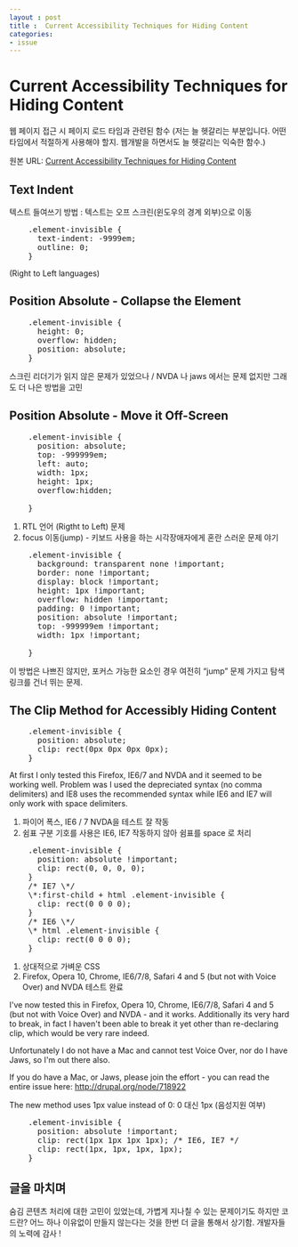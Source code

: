 ```yaml
---
layout : post
title :  Current Accessibility Techniques for Hiding Content
categories: 
- issue
---
```




# Current Accessibility Techniques for Hiding Content

웹 페이지 접근 시 페이지 로드 타임과 관련된 함수
(저는 늘 헷갈리는 부분입니다. 어떤 타임에서 적절하게 사용해야 할지. 
웹개발을 하면서도 늘 헷갈리는 익숙한 함수.)

원본 URL: <a href="http://snook.ca/archives/html_and_css/hiding-content-for-accessibilit" target="_blank">Current Accessibility Techniques for Hiding Content</a>

## Text Indent

텍스트 들여쓰기 방법 : 텍스트는 오프 스크린(윈도우의 경계 외부)으로 이동

<pre>
	.element-invisible {
	  text-indent: -9999em;
	  outline: 0;
	}
</pre>
(Right to Left languages)


## Position Absolute - Collapse the Element

<pre>
	.element-invisible {
	  height: 0;
	  overflow: hidden;
	  position: absolute;
	}
</pre>

스크린 리더기가 읽지 않은 문제가 있었으나 / NVDA 나 jaws 에서는 문제 없지만 그래도 더 나은 방법을
고민

## Position Absolute - Move it Off-Screen


<pre>
	.element-invisible {
	  position: absolute;
	  top: -999999em;
	  left: auto;
	  width: 1px;
	  height: 1px;
	  overflow:hidden;

	}
</pre>

1. RTL 언어 (Rigtht to Left) 문제
2. focus 이동(jump) - 키보드 사용을 하는 시각장애자에게 혼란 스러운 문제 야기


<pre>
	.element-invisible {
	  background: transparent none !important;
	  border: none !important;
	  display: block !important;
	  height: 1px !important;
	  overflow: hidden !important;
	  padding: 0 !important;
	  position: absolute !important;
	  top: -999999em !important;
	  width: 1px !important;

	}
</pre>

이 방법은 나쁘진 않지만, 포커스 가능한 요소인 경우 여전히 “jump” 문제 가지고 탐색 링크를 건너 뛰는 문제.


## The Clip Method for Accessibly Hiding Content


<pre>
	.element-invisible {
	  position: absolute;
	  clip: rect(0px 0px 0px 0px);
	}
</pre>

At first I only tested this Firefox, IE6/7 and NVDA and it seemed to be working well. Problem was I used the depreciated syntax (no comma delimiters) and IE8 uses the recommended syntax while IE6 and IE7 will only work with space delimiters.


1. 파이어 폭스, IE6 / 7 NVDA을 테스트 잘 작동
2. 쉼표 구분 기호를 사용은 IE6, IE7  작동하지 않아 쉼표를 space 로 처리

<pre>
	.element-invisible {
	  position: absolute !important;
	  clip: rect(0, 0, 0, 0);
	}
	/* IE7 \*/
	\*:first-child + html .element-invisible {
	  clip: rect(0 0 0 0);
	}
	/* IE6 \*/
	\* html .element-invisible {
	  clip: rect(0 0 0 0);
	}
</pre>

1.  상대적으로 가벼운 CSS
2.  Firefox, Opera 10, Chrome, IE6/7/8, Safari 4 and 5 (but not with Voice Over) and NVDA 테스트 완료


I've now tested this in Firefox, Opera 10, Chrome, IE6/7/8, Safari 4 and 5 (but not with Voice Over) and NVDA - and it works. Additionally its very hard to break, in fact I haven't been able to break it yet other than re-declaring clip, which would be very rare indeed.

Unfortunately I do not have a Mac and cannot test Voice Over, nor do I have Jaws, so I'm out there also.

If you do have a Mac, or Jaws, please join the effort - you can read the entire issue here: <a href="http://drupal.org/node/718922">http://drupal.org/node/718922</a>

The new method uses 1px value instead of 0: 0 대신 1px (음성지원 여부)

<pre>
	.element-invisible {
	  position: absolute !important;
	  clip: rect(1px 1px 1px 1px); /* IE6, IE7 */
	  clip: rect(1px, 1px, 1px, 1px);
	}
</pre>

## 글을 마치며 

숨김 콘텐츠 처리에 대한 고민이 있었는데, 가볍게 지나칠 수 있는 문제이기도 하지만 코드란?  어느 하나 이유없이 만들지 않는다는 것을 한번 더  글을 통해서 상기함. 개발자들의 노력에 감사 !








 




